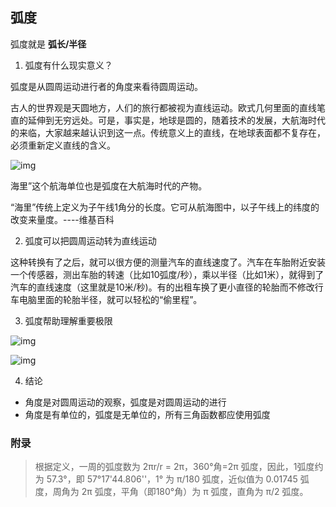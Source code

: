 ## 弧度

弧度就是 **弧长/半径**

1. 弧度有什么现实意义？

弧度是从圆周运动进行者的角度来看待圆周运动。

古人的世界观是天圆地方，人们的旅行都被视为直线运动。欧式几何里面的直线笔直的延伸到无穷远处。可是，事实是，地球是圆的，随着技术的发展，大航海时代的来临，大家越来越认识到这一点。传统意义上的直线，在地球表面都不复存在，必须重新定义直线的含义。

![img](http://img.uwayfly.com/own_mike_235308226679_1590583975637_.jpg)


海里”这个航海单位也是弧度在大航海时代的产物。

“海里”传统上定义为子午线1角分的长度。它可从航海图中，以子午线上的纬度的改变来量度。----维基百科


2. 弧度可以把圆周运动转为直线运动

这种转换有了之后，就可以很方便的测量汽车的直线速度了。汽车在车胎附近安装一个传感器，测出车胎的转速（比如10弧度/秒），乘以半径（比如1米），就得到了汽车的直线速度（这里就是10米/秒)。有的出租车换了更小直径的轮胎而不修改行车电脑里面的轮胎半径，就可以轻松的“偷里程”。



3. 弧度帮助理解重要极限

![img](http://img.uwayfly.com/own_mike_be95097ccc2b_1590583633024_.jpg)


![img](http://img.uwayfly.com/own_mike_3f24b14c1bcc_1590583724580_.jpg)


4. 结论

- 角度是对圆周运动的观察，弧度是对圆周运动的进行
- 角度是有单位的，弧度是无单位的，所有三角函数都应使用弧度


### 附录

>根据定义，一周的弧度数为 2πr/r = 2π，360°角=2π 弧度，因此，1弧度约为 57.3°，即 57°17'44.806''，1° 为 π/180 弧度，近似值为 0.01745 弧度，周角为 2π 弧度，平角（即180°角）为 π 弧度，直角为 π/2 弧度。



